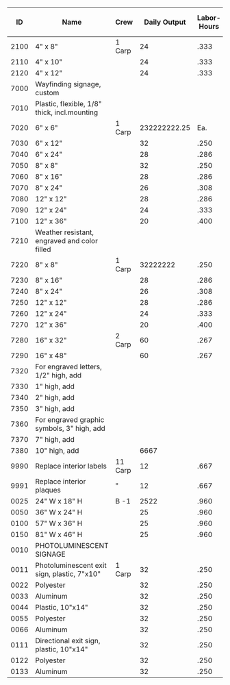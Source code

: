 | ID    | Name                                                      | Crew    | Daily Output | Labor-Hours | Unit | Material      | Labor   | Equipment | Total     | Total Incl O&P |
|-------|-----------------------------------------------------------|---------|--------------|-------------|------|--------------|---------|-----------|-----------|----------------|
| 2100  | 4" x 8"                                                   | 1 Carp  | 24           | .333        | Ea.  | 53.50        | 18.75   |           | 72.25     | 86.50          |
| 2110  | 4" x 10"                                                  |         | 24           | .333        |      | 53.50        | 18.75   |           | 72.25     | 87             |
| 2120  | 4" x 12"                                                  |         | 24           | .333        |      | 53.50        | 18.75   |           | 72.25     | 87             |
| 7000  | Wayfinding signage, custom                                |         |              |             |      |              |         |           |           |                |
| 7010  | Plastic, flexible, 1/8" thick, incl.mounting              |         |              |             |      |              |         |           |           |                |
| 7020  | 6" x 6"                                                   | 1 Carp  | 232222222.25 | Ea.         |      | 212512325    | 14.10   |           | 35.10     | 44             |
| 7030  | 6" x 12"                                                  |         | 32           | .250        |      | 85           | 14.10   |           | 99.10     | 115            |
| 7040  | 6" x 24"                                                  |         | 28           | .286        |      | 59           | 16.10   |           | 75.10     | 89             |
| 7050  | 8" x 8"                                                   |         | 32           | .250        |      |              | 14.10   |           | 29.10     | 37.50          |
| 7060  | 8" x 16"                                                  |         | 28           | .286        |      | 47           | 16.10   |           | 63.10     | 75.50          |
| 7070  | 8" x 24"                                                  |         | 26           | .308        |      | 62           | 17.30   |           | 79.30     | 94.50          |
| 7080  | 12" x 12"                                                 |         | 28           | .286        |      | 23.50        | 16.10   |           | 39.60     | 50             |
| 7090  | 12" x 24"                                                 |         | 24           | .333        |      | 29.50        | 18.75   |           | 48.25     | 60.50          |
| 7100  | 12" x 36"                                                 |         | 20           | .400        | >    | 54           | 22.50   |           | 76.50     | 93             |
| 7210  | Weather resistant, engraved and color filled               |         |              |             |      |              |         |           |           |                |
| 7220  | 8" x 8"                                                   | 1 Carp  | 32222222     | .250        | Ea.  | 36.50        | 14.10   |           | 50.60     | 61             |
| 7230  | 8" x 16"                                                  |         | 28           | .286        |      | 50.50        | 16.10   |           | 66.60     | 79.50          |
| 7240  | 8" x 24"                                                  |         | 26           | .308        |      | 70.50        | 17.30   |           | 87.80     | 104            |
| 7250  | 12" x 12"                                                 |         | 28           | .286        |      | 41           | 16.10   |           | 57.10     | 69             |
| 7260  | 12" x 24"                                                 |         | 24           | .333        |      | 70.50        | 18.75   |           | 89.25     | 106            |
| 7270  | 12" x 36"                                                 |         | 20           | .400        |      | 165          | 22.50   |           | 187.50    | 216            |
| 7280  | 16" x 32"                                                 | 2 Carp  | 60           | .267        |      | 54           | 55      |           | 69        | 82             |
| 7290  | 16" x 48"                                                 |         | 60           | .267        |      | 72           | 15      |           | 87        | 102            |
| 7320  | For engraved letters, 1/2" high, add                      |         |              |             |      | 27.50        |         |           | 27.50     | 30.50          |
| 7330  | 1" high, add                                              |         |              |             |      | 31           |         |           | 31        | 34             |
| 7340  | 2" high, add                                              |         |              |             |      | 1.20         |         |           | 1.226     | 1.32           |
| 7350  | 3" high, add                                              |         |              |             |      | 1.20         |         |           | 1.20      | 1.32           |
| 7360  | For engraved graphic symbols, 3" high, add                |         |              |             |      | 16           |         |           | 16        | 17.60          |
| 7370  | 7" high, add                                              |         |              |             |      | 16.45        |         |           | 16.45     | 18.10          |
| 7380  | 10" high, add                                             |         | 6667         |             |      | 16.45        |         |           | 16.45     | 18.10          |
| 9990  | Replace interior labels                                   | 11 Carp | 12           | .667        |      | 32.50        | 37.50   |           | 70        | 92             |
| 9991  | Replace interior plaques                                  | "       | 12           | .667        |      | 106          | 37.50   |           | 143.50    | 172            |
| 0025  | 24" W x 18" H                                             | B -1    | 2522         | .960        | Eg.  | 144          | 44.50   |           | 188.50    | 225            |
| 0050  | 36" W x 24" H                                             |         | 25           | .960        |      | 1,200        | 44.50   |           | 1,244.50  | 1,400          |
| 0100  | 57" W x 36" H                                             |         | 25           | .960        |      | 2,100        | 44.50   |           | 2,144.50  | 2,400          |
| 0150  | 81" W x 46" H                                             |         | 25           | .960        | M    | 2,575        | 44.50   |           | 2,619.50  | 2,900          |
| 0010  | PHOTOLUMINESCENT SIGNAGE                                  |         |              |             |      |              |         |           |           |                |
| 0011  | Photoluminescent exit sign, plastic, 7"x10"               | 1 Carp  | 32           | .250        | Ea.  | 32           | 14.10   |           | 46.10     | 56             |
| 0022  | Polyester                                                 |         | 32           | .250        |      | 20.50        | 14.10   |           | 34.60     | 43.50          |
| 0033  | Aluminum                                                  |         | 32           | .250        |      | 71           | 14.10   |           | 85.10     | 99.50          |
| 0044  | Plastic, 10"x14"                                          |         | 32           | .250        |      | 71.50        | 14.10   |           | 85.60     | 99.50          |
| 0055  | Polyester                                                 |         | 32           | .250        |      | 74           | 14.10   |           | 88.10     | 103            |
| 0066  | Aluminum                                                  |         | 32           | .250        |      | 163          | 14.10   |           | 177.10    | 201            |
| 0111  | Directional exit sign, plastic, 10"x14"                   |         | 32           | .250        |      | 74           | 14.10   |           | 88.10     | 103            |
| 0122  | Polyester                                                 |         | 32           | .250        |      | 74           | 14.10   |           | 88.10     | 103            |
| 0133  | Aluminum                                                  |         | 32           | .250        |      | 91           | 14.10   |           | 105.10    | 121            |